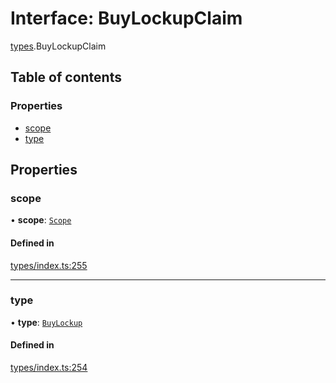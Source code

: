 # Interface: BuyLockupClaim

[types](../wiki/types).BuyLockupClaim

## Table of contents

### Properties

- [scope](../wiki/types.BuyLockupClaim#scope)
- [type](../wiki/types.BuyLockupClaim#type)

## Properties

### scope

• **scope**: [`Scope`](../wiki/types.Scope)

#### Defined in

[types/index.ts:255](https://github.com/PolymeshAssociation/polymesh-sdk/blob/079537ad/src/types/index.ts#L255)

___

### type

• **type**: [`BuyLockup`](../wiki/types.ClaimType#buylockup)

#### Defined in

[types/index.ts:254](https://github.com/PolymeshAssociation/polymesh-sdk/blob/079537ad/src/types/index.ts#L254)
